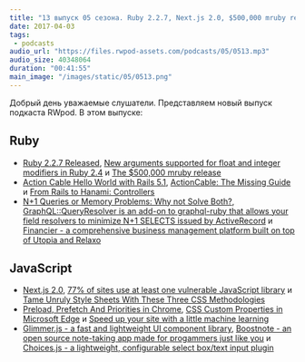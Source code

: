 ```yaml
---
title: "13 выпуск 05 сезона. Ruby 2.2.7, Next.js 2.0, $500,000 mruby release, Preload, Prefetch And Priorities, Glimmer.js, Boostnote и прочее"
date: 2017-04-03
tags:
 - podcasts
audio_url: "https://files.rwpod-assets.com/podcasts/05/0513.mp3"
audio_size: 40348064
duration: "00:41:55"
main_image: "/images/static/05/0513.png"
---
```


Добрый день уважаемые слушатели. Представляем новый выпуск подкаста RWpod. В этом выпуске:

## Ruby

 - [Ruby 2.2.7 Released](https://www.ruby-lang.org/en/news/2017/03/28/ruby-2-2-7-released/), [New arguments supported for float and integer modifiers in Ruby 2.4](http://blog.bigbinary.com/2017/03/28/new-ndigits-arguments-supported-for-float-modifiers-in-ruby-2-4.html) и [The $500,000 mruby release](https://mruby.sh/201703270126.html)
 - [Action Cable Hello World with Rails 5.1](https://medium.com/@wintermeyer/action-cable-hello-world-with-rails-5-1-efc475b0208b), [ActionCable: The Missing Guide](https://blog.codeship.com/actioncable-the-missing-guide/) и [From Rails to Hanami: Controllers](https://blog.codeminer42.com/from-rails-to-hanami-controllers-ad7ef6d09dd0)
 - [N+1 Queries or Memory Problems: Why not Solve Both?](https://blog.heroku.com/solving-n-plus-one-queries), [GraphQL::QueryResolver is an add-on to graphql-ruby that allows your field resolvers to minimize N+1 SELECTS issued by ActiveRecord](https://github.com/nettofarah/graphql-query-resolver) и [Financier - a comprehensive business management platform built on top of Utopia and Relaxo](https://github.com/ioquatix/financier)

## JavaScript

 - [Next.js 2.0](https://zeit.co/blog/next2), [77% of sites use at least one vulnerable JavaScript library](https://snyk.io/blog/77-percent-of-sites-use-vulnerable-js-libraries/) и [Tame Unruly Style Sheets With These Three CSS Methodologies](https://www.sitepoint.com/tame-unruly-style-sheets-three-css-architecture-methodologies/)
 - [Preload, Prefetch And Priorities in Chrome](https://medium.com/reloading/preload-prefetch-and-priorities-in-chrome-776165961bbf), [CSS Custom Properties in Microsoft Edge](https://blogs.windows.com/msedgedev/2017/03/24/css-custom-properties/) и [Speed up your site with a little machine learning](https://hackernoon.com/speed-up-your-site-with-a-little-machine-learning-fa9eb7c86dbb)
 - [Glimmer.js  - a fast and lightweight UI component library](https://glimmerjs.com/), [Boostnote - an open source note-taking app made for progammers just like you](https://boostnote.io/) и [Choices.js - a lightweight, configurable select box/text input plugin](https://joshuajohnson.co.uk/Choices/)

